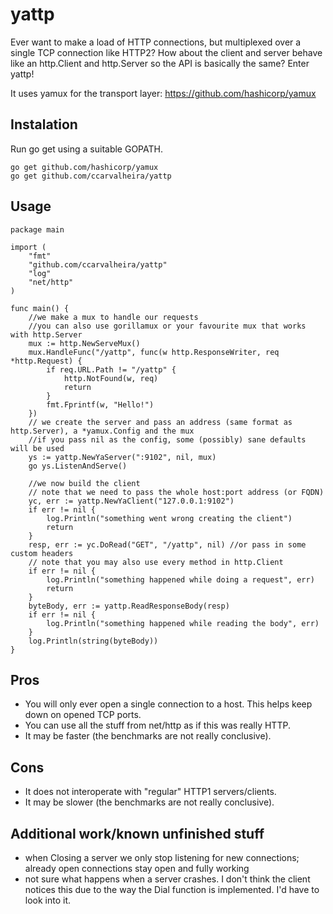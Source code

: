 # yattp
Ever want to make a load of HTTP connections, but multiplexed over a single TCP connection like HTTP2?
How about the client and server behave like an http.Client and http.Server so the API is basically the same?
Enter yattp!

It uses yamux for the transport layer: https://github.com/hashicorp/yamux

## Instalation

Run go get using a suitable GOPATH.
```
go get github.com/hashicorp/yamux
go get github.com/ccarvalheira/yattp
```

## Usage

```
package main

import (
	"fmt"
	"github.com/ccarvalheira/yattp"
	"log"
	"net/http"
)

func main() {
	//we make a mux to handle our requests
	//you can also use gorillamux or your favourite mux that works with http.Server
	mux := http.NewServeMux()
	mux.HandleFunc("/yattp", func(w http.ResponseWriter, req *http.Request) {
		if req.URL.Path != "/yattp" {
			http.NotFound(w, req)
			return
		}
		fmt.Fprintf(w, "Hello!")
	})
	// we create the server and pass an address (same format as http.Server), a *yamux.Config and the mux
	//if you pass nil as the config, some (possibly) sane defaults will be used
	ys := yattp.NewYaServer(":9102", nil, mux)
	go ys.ListenAndServe()

	//we now build the client
	// note that we need to pass the whole host:port address (or FQDN)
	yc, err := yattp.NewYaClient("127.0.0.1:9102")
	if err != nil {
		log.Println("something went wrong creating the client")
		return
	}
	resp, err := yc.DoRead("GET", "/yattp", nil) //or pass in some custom headers
	// note that you may also use every method in http.Client
	if err != nil {
		log.Println("something happened while doing a request", err)
		return
	}
	byteBody, err := yattp.ReadResponseBody(resp)
	if err != nil {
		log.Println("something happened while reading the body", err)
	}
	log.Println(string(byteBody))
}
```

## Pros

* You will only ever open a single connection to a host. This helps keep down on opened TCP ports.
* You can use all the stuff from net/http as if this was really HTTP.
* It may be faster (the benchmarks are not really conclusive).

## Cons

* It does not interoperate with "regular" HTTP1 servers/clients.
* It may be slower (the benchmarks are not really conclusive).

## Additional work/known unfinished stuff

* when Closing a server we only stop listening for new connections; already open connections stay open and fully working
* not sure what happens when a server crashes. I don't think the client notices this due to the way the Dial function is implemented. I'd have to look into it.
